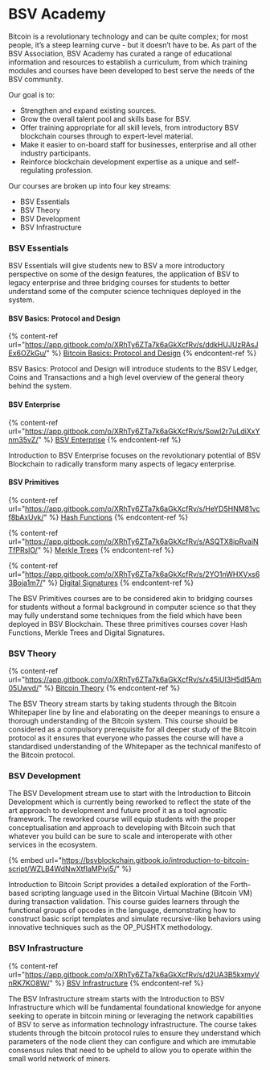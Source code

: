 # BSV Academy

Bitcoin is a revolutionary technology and can be quite complex; for most people, it’s a steep learning curve - but it doesn’t have to be. As part of the BSV Association, BSV Academy has curated a range of educational information and resources to establish a curriculum, from which training modules and courses have been developed to best serve the needs of the BSV community.

Our goal is to:

* Strengthen and expand existing sources.
* Grow the overall talent pool and skills base for BSV.
* Offer training appropriate for all skill levels, from introductory BSV blockchain courses through to expert-level material.
* Make it easier to on-board staff for businesses, enterprise and all other industry participants.
* Reinforce blockchain development expertise as a unique and self-regulating profession.

Our courses are broken up into four key streams:

* BSV Essentials
* BSV Theory
* BSV Development
* BSV Infrastructure

### BSV Essentials

BSV Essentials will give students new to BSV a more introductory perspective on some of the design features, the application of BSV to legacy enterprise and three bridging courses for students to better understand some of the computer science techniques deployed in the system.

#### BSV Basics: Protocol and Design

{% content-ref url="https://app.gitbook.com/o/XRhTy6ZTa7k6aGkXcfRv/s/ddkHUJUzRAsJEx6OZkGu/" %}
[Bitcoin Basics: Protocol and Design](https://app.gitbook.com/o/XRhTy6ZTa7k6aGkXcfRv/s/ddkHUJUzRAsJEx6OZkGu/)
{% endcontent-ref %}

BSV Basics: Protocol and Design will introduce students to the BSV Ledger, Coins and Transactions and a high level overview of the general theory behind the system.

#### BSV Enterprise

{% content-ref url="https://app.gitbook.com/o/XRhTy6ZTa7k6aGkXcfRv/s/SowI2r7uLdiXxYnm35vZ/" %}
[BSV Enterprise](https://app.gitbook.com/o/XRhTy6ZTa7k6aGkXcfRv/s/SowI2r7uLdiXxYnm35vZ/)
{% endcontent-ref %}

Introduction to BSV Enterprise focuses on the revolutionary potential of BSV Blockchain to radically transform many aspects of legacy enterprise.

#### BSV Primitives

{% content-ref url="https://app.gitbook.com/o/XRhTy6ZTa7k6aGkXcfRv/s/HeYD5HNM81vcf8bAxUyk/" %}
[Hash Functions](https://app.gitbook.com/o/XRhTy6ZTa7k6aGkXcfRv/s/HeYD5HNM81vcf8bAxUyk/)
{% endcontent-ref %}

{% content-ref url="https://app.gitbook.com/o/XRhTy6ZTa7k6aGkXcfRv/s/ASQTX8ipRvaiNTfPRslO/" %}
[Merkle Trees](https://app.gitbook.com/o/XRhTy6ZTa7k6aGkXcfRv/s/ASQTX8ipRvaiNTfPRslO/)
{% endcontent-ref %}

{% content-ref url="https://app.gitbook.com/o/XRhTy6ZTa7k6aGkXcfRv/s/2YO1nWHXVxs63Boja1m7/" %}
[Digital Signatures](https://app.gitbook.com/o/XRhTy6ZTa7k6aGkXcfRv/s/2YO1nWHXVxs63Boja1m7/)
{% endcontent-ref %}

The BSV Primitives courses are to be considered akin to bridging courses for students without a formal background in computer science so that they may fully understand some techniques from the field which have been deployed in BSV Blockchain. These three primitives courses cover Hash Functions, Merkle Trees and Digital Signatures.

### BSV Theory

{% content-ref url="https://app.gitbook.com/o/XRhTy6ZTa7k6aGkXcfRv/s/x45iUI3H5dl5Am05Uwvd/" %}
[Bitcoin Theory](https://app.gitbook.com/o/XRhTy6ZTa7k6aGkXcfRv/s/x45iUI3H5dl5Am05Uwvd/)
{% endcontent-ref %}

The BSV Theory stream starts by taking students through the Bitcoin Whitepaper line by line and elaborating on the deeper meanings to ensure a thorough understanding of the Bitcoin system. This course should be considered as a compulsory prerequisite for all deeper study of the Bitcoin protocol as it ensures that everyone who passes the course will have a standardised understanding of the Whitepaper as the technical manifesto of the Bitcoin protocol.

### BSV Development

The BSV Development stream use to start with the Introduction to Bitcoin Development which is currently being reworked to reflect the state of the art approach to development and future proof it as a tool agnostic framework. The reworked course will equip students with the proper conceptualisation and approach to developing with Bitcoin such that whatever you build can be sure to scale and interoperate with other services in the ecosystem.

{% embed url="https://bsvblockchain.gitbook.io/introduction-to-bitcoin-script/WZLB4WdNwXtfIaMPivj5/" %}

Introduction to Bitcoin Script provides a detailed exploration of the Forth-based scripting language used in the Bitcoin Virtual Machine (Bitcoin VM) during transaction validation. This course guides learners through the functional groups of opcodes in the language, demonstrating how to construct basic script templates and simulate recursive-like behaviors using innovative techniques such as the OP\_PUSHTX methodology.

### BSV Infrastructure

{% content-ref url="https://app.gitbook.com/o/XRhTy6ZTa7k6aGkXcfRv/s/d2UA3B5kxmyVnRK7KO8W/" %}
[BSV Infrastructure](https://app.gitbook.com/o/XRhTy6ZTa7k6aGkXcfRv/s/d2UA3B5kxmyVnRK7KO8W/)
{% endcontent-ref %}

The BSV Infrastructure stream starts with the Introduction to BSV Infrastructure which will be fundamental foundational knowledge for anyone seeking to operate in bitcoin mining or leveraging the network capabilities of BSV to serve as information technology infrastructure. The course takes students through the bitcoin protocol rules to ensure they understand which parameters of the node client they can configure and which are immutable consensus rules that need to be upheld to allow you to operate within the small world network of miners.
